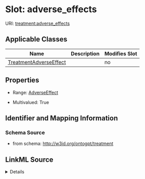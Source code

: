 

# Slot: adverse_effects

URI: [treatment:adverse_effects](http://w3id.org/ontogpt/treatments/adverse_effects)



<!-- no inheritance hierarchy -->





## Applicable Classes

| Name | Description | Modifies Slot |
| --- | --- | --- |
| [TreatmentAdverseEffect](TreatmentAdverseEffect.md) |  |  no  |







## Properties

* Range: [AdverseEffect](AdverseEffect.md)

* Multivalued: True





## Identifier and Mapping Information







### Schema Source


* from schema: http://w3id.org/ontogpt/treatment




## LinkML Source

<details>
```yaml
name: adverse_effects
from_schema: http://w3id.org/ontogpt/treatment
rank: 1000
multivalued: true
alias: adverse_effects
owner: TreatmentAdverseEffect
domain_of:
- TreatmentAdverseEffect
range: AdverseEffect

```
</details>